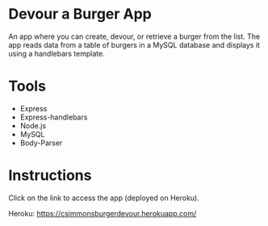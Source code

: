 # Devour a Burger App
An app where you can create, devour, or retrieve a burger from the list. The app reads data from a table of burgers in a MySQL database and displays it using a handlebars template.

# Tools
- Express
- Express-handlebars
- Node.js
- MySQL
- Body-Parser

# Instructions

Click on the link to access the app (deployed on Heroku).

Heroku: https://csimmonsburgerdevour.herokuapp.com/

